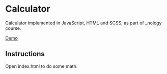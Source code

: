 # Calculator

Calculator implemented in JavaScript, HTML and SCSS, as part of _nology course.

[Demo](https://cristianamm.github.io/Calculator/)

## Instructions

Open index.html to do some math.